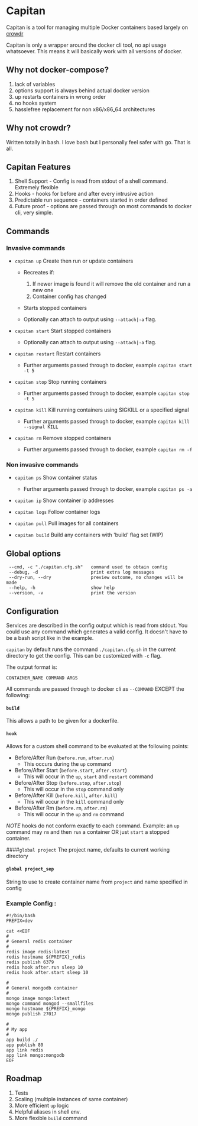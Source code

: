 # Capitan

Capitan is a tool for managing multiple Docker containers based largely on [crowdr](https://github.com/polonskiy/crowdr)

Capitan is only a wrapper around the docker cli tool, no api usage whatsoever.
This means it will basically work with all versions of docker.

## Why not docker-compose?

1. lack of variables
2. options support is always behind actual docker version
3. up restarts containers in wrong order
4. no hooks system
5. hasslefree replacement for non x86/x86_64 architectures

## Why not crowdr?

Written totally in bash. I love bash but I personally feel safer with go. That is all.

## Capitan Features

1. Shell Support - Config is read from stdout of a shell command. Extremely flexible
2. Hooks - hooks for before and after every intrusive action
3. Predictable run sequence - containers started in order defined
4. Future proof - options are passed through on most commands to docker cli, very simple.

## Commands

### Invasive commands

- `capitan up`		Create then run or update containers 
    - Recreates if:
        1. If newer image is found it will remove the old container and run a new one
        2. Container config has changed
    - Starts stopped containers

    - Optionally can attach to output using `--attach|-a` flag.
    
- `capitan start`   Start stopped containers

    - Optionally can attach to output using `--attach|-a` flag.

- `capitan restart`	Restart containers
    
    - Further arguments passed through to docker, example `capitan start -t 5`

- `capitan stop`	Stop running containers
    
    - Further arguments passed through to docker, example `capitan stop -t 5`
    
- `capitan kill`	Kill running containers using SIGKILL or a specified signal
    
    - Further arguments passed through to docker, example `capitan kill --signal KILL`

- `capitan rm`		Remove stopped containers
    
    - Further arguments passed through to docker, example `capitan rm -f`
    
### Non invasive commands
    
- `capitan ps`		Show container status
    
    - Further arguments passed through to docker, example `capitan ps -a`

- `capitan ip`		Show container ip addresses

- `capitan logs`    Follow container logs

- `capitan pull`    Pull images for all containers

- `capitan build`   Build any containers with 'build' flag set (WIP)

     
## Global options
     --cmd, -c "./capitan.cfg.sh"	command used to obtain config
     --debug, -d				    print extra log messages
     --dry-run, --dry			    preview outcome, no changes will be made
     --help, -h				        show help
     --version, -v			        print the version
 
## Configuration

Services are described in the config output which is read from stdout.
You could use any command which generates a valid config. It doesn't have to be a bash script like in the example.

`capitan` by default runs the command `./capitan.cfg.sh` in the current directory to get the config. This can be customized with `-c` flag.

The output format is:

    CONTAINER_NAME COMMAND ARGS
 
All commands are passed through to docker cli as `--COMMAND` EXCEPT the following:

#### `build`
This allows a path to be given for a dockerfile.

#### `hook`
Allows for a custom shell command to be evaluated at the following points:

- Before/After Run (`before.run`, `after.run`)
    - This occurs during the `up` command
- Before/After Start (`before.start`, `after.start`)
    - This will occur in the `up`, `start` and `restart` command
- Before/After Stop (`before.stop`, `after.stop`)
    - This will occur in the `stop` command only
- Before/After Kill (`before.kill`, `after.kill`)
    - This will occur in the `kill` command only
- Before/After Rm (`before.rm`, `after.rm`)
    - This will occur in the `up` and `rm` command
       
*NOTE* hooks do not conform exactly to each command. Example: an `up` command may `rm` and then `run` a container OR just `start` a stopped container.
    

####`global project`
The project name, defaults to current working directory

#### `global project_sep`
String to use to create container name from `project` and name specified in config


### Example Config :
    
    #!/bin/bash
    PREFIX=dev
    
    cat <<EOF
    #
    # General redis container
    #
    redis image redis:latest
    redis hostname ${PREFIX}_redis
    redis publish 6379
    redis hook after.run sleep 10
    redis hook after.start sleep 10
    
    #
    # General mongodb container
    #
    mongo image mongo:latest
    mongo command mongod --smallfiles
    mongo hostname ${PREFIX}_mongo
    mongo publish 27017
    
    #
    # My app
    #
    app build ./
    app publish 80
    app link redis
    app link mongo:mongodb
    EOF

## Roadmap

1. Tests
2. Scaling (multiple instances of same container)
3. More efficient `up` logic
4. Helpful aliases in shell env.
5. More flexible `build` command
